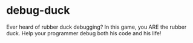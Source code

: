 # debug-duck
 
Ever heard of rubber duck debugging? In this game, you ARE the rubber duck. 
Help your programmer debug both his code and his life!

